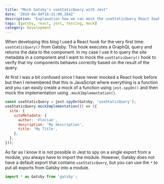 ```yaml
---
title: "Mock Gatsby's useStaticQuery with Jest"
date: '2019-04-04T16:31:00.284Z'
description: 'Explanation how we can mock the useStaticQuery React hook provided by Gatsby in Jest'
tags: [gatsby, react, jest, testing, mock]
category: Development
---
```


When developing this blog I used a React hook for the very first time: `useStaticQuery()` from Gatsby. This hook executes a GraphQL query and returns the data to the component. In my case I use it to query the site metadata in a component and I want to mock the `useStaticQuery()` hook to verify that my components behaves correctly based on the result of the query.

At first I was a bit confused since I have never mocked a React hook before but then I remembered that this is JavaScript where everything is a function and you can easily create a mock of a function using `jest.spyOn()` and then mock the implementation using `.mockImplementation()`.

```javascript
const useStaticQuery = jest.spyOn(Gatsby, 'useStaticQuery');
useStaticQuery.mockImplementation(() => ({
  site: {
    siteMetadata: {
      author: 'Florian',
      description: 'My description',
      title: 'My Title',
    },
  },
}));
```

As far as I know it is not possible in Jest to spy on a single export from a module, you always have to import the module. However, Gatsby does not have a default export that contains `useStaticQuery`, but you can use the `*` to put all exports from Gatsby into a module.

```javascript
import * as Gatsby from 'gatsby';
```
